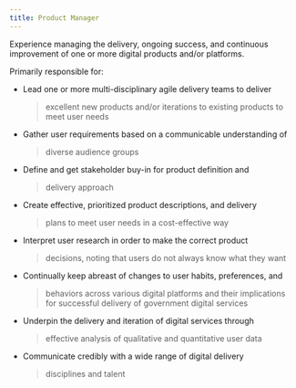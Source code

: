 ```yaml
---
title: Product Manager
---
```


Experience managing the delivery, ongoing success, and continuous
improvement of one or more digital products and/or platforms.

Primarily responsible for:

-   Lead one or more multi-disciplinary agile delivery teams to deliver
    > excellent new products and/or iterations to existing products to
    > meet user needs

-   Gather user requirements based on a communicable understanding of
    > diverse audience groups

-   Define and get stakeholder buy-in for product definition and
    > delivery approach

-   Create effective, prioritized product descriptions, and delivery
    > plans to meet user needs in a cost-effective way

-   Interpret user research in order to make the correct product
    > decisions, noting that users do not always know what they want

-   Continually keep abreast of changes to user habits, preferences, and
    > behaviors across various digital platforms and their implications
    > for successful delivery of government digital services

-   Underpin the delivery and iteration of digital services through
    > effective analysis of qualitative and quantitative user data

-   Communicate credibly with a wide range of digital delivery
    > disciplines and talent